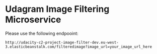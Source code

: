 # Udagram Image Filtering Microservice

Please use the following endpooint:
```
http://udacity-c2-project-image-filter-dev.eu-west-3.elasticbeanstalk.com/filteredimage?image_url=your_image_url_here
```
